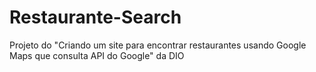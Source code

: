 # Restaurante-Search
Projeto do "Criando um site para encontrar restaurantes usando Google Maps que consulta API do Google" da DIO
